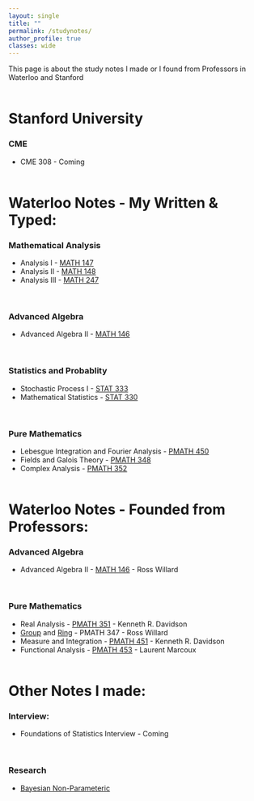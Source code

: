 ```yaml
---
layout: single
title: ""
permalink: /studynotes/
author_profile: true
classes: wide
---
```


This page is about the study notes I made or I found from Professors in Waterloo and Stanford
<br><br>

# Stanford University

### CME
* CME 308 - Coming
<br><br>

# Waterloo Notes - My Written & Typed:

### Mathematical Analysis
* Analysis I - [MATH 147](/_studynotes/Math147.pdf)
* Analysis II - [MATH 148](/_studynotes/Math148.pdf)
* Analysis III - [MATH 247](/_studynotes/Math247.pdf)
<br>

### Advanced Algebra
* Advanced Algebra II - [MATH 146](/_studynotes/Math146.pdf)
<br>

### Statistics and Probablity
* Stochastic Process I - [STAT 333](/_studynotes/STAT_333_Note.pdf)
* Mathematical Statistics - [STAT 330](/_studynotes/STAT_330_Note.pdf)
<br>

### Pure Mathematics
* Lebesgue Integration and Fourier Analysis - [PMATH 450](/_studynotes/PMATH_450_Notes.pdf)
* Fields and Galois Theory - [PMATH 348](/_studynotes/PMATH_348_Note.pdf)
* Complex Analysis - [PMATH 352](/_studynotes/PMATH_352_Note.pdf)
<br><br>

# Waterloo Notes - Founded from Professors:

### Advanced Algebra
* Advanced Algebra II - [MATH 146](https://student.cs.uwaterloo.ca/~zj4li/notes/Math146-rosswillard.pdf) - Ross Willard
<br>

### Pure Mathematics
* Real Analysis - [PMATH 351](http://www.math.uwaterloo.ca/~krdavids/PM351/PMath351Notes.pdf) - Kenneth R. Davidson
* [Group](https://student.cs.uwaterloo.ca/~zj4li/notes/grouptheory.pdf) and [Ring](https://student.cs.uwaterloo.ca/~zj4li/notes/ringtheory.pdf) - PMATH 347 - Ross Willard
* Measure and Integration - [PMATH 451](http://www.math.uwaterloo.ca/~krdavids/MT/PMath451Notes.pdf) - Kenneth R. Davidson
* Functional Analysis - [PMATH 453](http://www.math.uwaterloo.ca/~lwmarcou/notes/pmath453.pdf) - Laurent Marcoux
<br><br>

# Other Notes I made:

### Interview:
* Foundations of Statistics Interview - Coming
<br>

### Research
* [Bayesian Non-Parameteric](/_studynotes/Research.pdf)